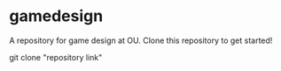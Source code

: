 # gamedesign
A repository for game design at OU. Clone this repository to get started!

git clone "repository link"